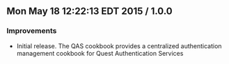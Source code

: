 ## Mon May 18 12:22:13 EDT 2015 / 1.0.0
### Improvements
* Initial release. The QAS cookbook provides a centralized authentication management cookbook for Quest Authentication Services
